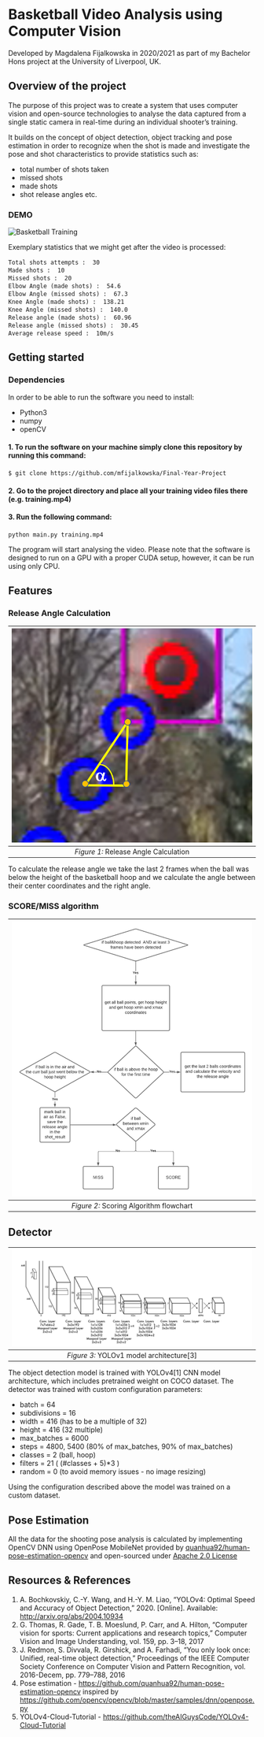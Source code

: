 # Basketball Video Analysis using Computer Vision

Developed by Magdalena Fijalkowska in 2020/2021 as part of my Bachelor Hons project at the University of Liverpool, UK. 


## Overview of the project
The purpose of this project was to create a system that uses computer vision and open-source technologies to analyse the data captured from a single static camera in real-time during an individual shooter’s training.

It builds on the concept of object detection, object tracking and pose estimation in order to recognize when the shot is made and investigate the pose and shot characteristics to provide statistics such as:
* total number of shots taken
* missed shots
* made shots
* shot release angles etc.

### DEMO
![Basketball Training](media/demo.gif)

Exemplary statistics that we might get after the video is processed:
```
Total shots attempts :  30
Made shots :  10
Missed shots :  20
Elbow Angle (made shots) :  54.6
Elbow Angle (missed shots) :  67.3
Knee Angle (made shots) :  138.21
Knee Angle (missed shots) :  140.0
Release angle (made shots) :  60.96
Release angle (missed shots) :  30.45
Average release speed :  10m/s
```

## Getting started

### Dependencies
In order to be able to run the software you need to install:

* Python3
* numpy 
* openCV 

#### 1. To run the software on your machine simply clone this repository by running this command:

``` git
$ git clone https://github.com/mfijalkowska/Final-Year-Project
```
#### 2. Go to the project directory and place all your training video files there (e.g. training.mp4)

#### 3. Run the following command: 
``` git
python main.py training.mp4
```
The program will start analysing the video.
Please note that the software is designed to run on a GPU with a proper CUDA setup, however, it can be run using only CPU.

## Features
### Release Angle Calculation
| ![Ball Angle](media/ballangle.png) | 
|:--:| 
| *Figure 1:* Release Angle Calculation |

To calculate the release angle we take the last 2 frames when the ball was below the height of the basketball hoop and we calculate the angle between their center coordinates and the right angle. 

### SCORE/MISS algorithm

| ![Flowchart](media/flowchart.png) | 
|:--:| 
| *Figure 2:* Scoring Algorithm flowchart |
## Detector
| ![yolo](media/yolo1.png) | 
|:--:| 
| *Figure 3:* YOLOv1 model architecture[3] |



The object detection model is trained with YOLOv4[1] CNN model architecture, which includes pretrained weight on COCO dataset. 
The detector was trained with custom configuration parameters:

* batch = 64
* subdivisions = 16
* width = 416 (has to be a multiple of 32)
* height = 416 (32 multiple)
* max_batches = 6000
* steps = 4800, 5400 (80% of max_batches, 90% of max_batches) 
* classes = 2 (ball, hoop)
* filters = 21 ( (#classes + 5)*3 )
* random = 0 (to avoid memory issues - no image resizing)

Using the configuration described above the model was trained on a custom dataset.

## Pose Estimation

All the data for the shooting pose analysis is calculated by implementing OpenCV DNN using OpenPose MobileNet provided by [quanhua92/human-pose-estimation-opencv](https://github.com/quanhua92/human-pose-estimation-opencv) and open-sourced under [Apache 2.0 License](https://github.com/mfijalkowska/Final-Year-Project/blob/main/LICENSE)

## Resources & References

1. A. Bochkovskiy, C.-Y. Wang, and H.-Y. M. Liao, “YOLOv4: Optimal Speed and Accuracy of Object
Detection,” 2020. [Online]. Available: http://arxiv.org/abs/2004.10934
2. G. Thomas, R. Gade, T. B. Moeslund, P. Carr, and A. Hilton, “Computer vision for sports: Current
applications and research topics,” Computer Vision and Image Understanding, vol. 159, pp. 3–18, 2017
3. J. Redmon, S. Divvala, R. Girshick, and A. Farhadi, “You only look once: Unified, real-time object
detection,” Proceedings of the IEEE Computer Society Conference on Computer Vision and Pattern
Recognition, vol. 2016-Decem, pp. 779–788, 2016
4. Pose estimation - https://github.com/quanhua92/human-pose-estimation-opencv inspired by https://github.com/opencv/opencv/blob/master/samples/dnn/openpose.py
6. YOLOv4-Cloud-Tutorial - https://github.com/theAIGuysCode/YOLOv4-Cloud-Tutorial

